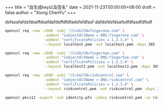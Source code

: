 +++
title = "自生成key以及签名"
date = 2021-11-23T00:00:00+08:00
draft = false
author = "Xiong ChenYu"
+++

dsfasafafdsfdsaffdsafdafdsffdfdfadsfsfdfasf
dafdsfdsfdsafsdfdfasdfdfsdf

```sh
openssl req -new -x509 -subj "/C=SG/CN=fingerone.com" \
                  -addext "subjectAltName = DNS:fingerone.com" \
                  -addext "certificatePolicies = 1.2.3.4" \
                  --keyout localhost.pem -out localhost.pem -days 365 -nodes
```

```sh
openssl req -new -x509 -subj "/C=SG/CN=fingertwo.com" \
                  -addext "subjectAltName = DNS:fingertwo.com" \
                  -addext "certificatePolicies = 1.2.3.4" \
                  --keyout localhost2.pem -out localhost2.pem -days 365 -nodes
```

```sh
openssl req -new -x509 -subj "/C=SG/CN=riskcontrol.com" \
                  -addext "subjectAltName = DNS:riskcontrol.com" \
                  -addext "certificatePolicies = 1.2.3.4" \
                  --keyout riskcontrol.pem -out riskcontrol.pem -days 365 -nodes
```

```sh
openssl pkcs12 -export -out identity.pfx -inkey riskcontrol.pem -in riskcontrol.pem -certfile riskcontrol.pem
```
